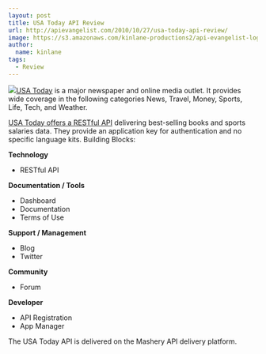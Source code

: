 ```yaml
---
layout: post
title: USA Today API Review
url: http://apievangelist.com/2010/10/27/usa-today-api-review/
image: https://s3.amazonaws.com/kinlane-productions2/api-evangelist-logos/api-evangelist-butterfly-vertical.png
author:
  name: kinlane
tags:
  - Review
---
```

[![](http://www.editorsweblog.org/usatoday.gif)](http://www.usatoday.com/)[USA Today](http://www.usatoday.com/) is a major newspaper and online media outlet. It provides wide coverage in the following categories News, Travel, Money, Sports, Life, Tech, and Weather.

[USA Today offers a RESTful API](http://developer.usatoday.com/) delivering best-selling books and sports salaries data. They provide an application key for authentication and no specific language kits. Building Blocks:

**Technology**

*   RESTful API

**Documentation / Tools**

*   Dashboard
*   Documentation
*   Terms of Use

**Support / Management**

*   Blog
*   Twitter

**Community**

*   Forum

**Developer**

*   API Registration
*   App Manager

The USA Today API is delivered on the Mashery API delivery platform.